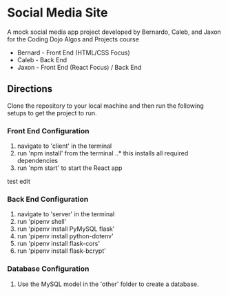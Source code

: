 # Social Media Site

A mock social media app project developed by Bernardo, Caleb, and Jaxon for the Coding Dojo Algos and Projects course

* Bernard   - Front End (HTML/CSS Focus)
* Caleb     - Back End
* Jaxon     - Front End (React Focus) / Back End

## Directions

Clone the repository to your local machine and then run the following setups to get the project to run.

### Front End Configuration

1. navigate to 'client' in the terminal
2. run 'npm install' from the terminal
..* this installs all required dependencies
3. run 'npm start' to start the React app

test edit

### Back End Configuration
1. navigate to 'server' in the terminal
2. run 'pipenv shell'
3. run 'pipenv install PyMySQL flask'
4. run 'pipenv install python-dotenv'
5. run 'pipenv install flask-cors'
6. run 'pipenv install flask-bcrypt'

### Database Configuration
1. Use the MySQL model in the 'other' folder to create a database.

